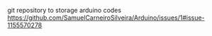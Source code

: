 git repository to storage arduino codes
https://github.com/SamuelCarneiroSilveira/Arduino/issues/1#issue-1155570278

